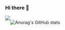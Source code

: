 ### Hi there 👋
<div style="display:flex; flex-direction:row;">
    <a href="https://velog.io/@coding_cat">
        <img src="https://img.shields.io/badge/
        velog-20C997?style=flat&logo=V&logoColor=white&link=https://velog.io/@coding_cat"/>
    </a>


![Anurag's GitHub stats](https://github-readme-stats.vercel.app/api?username=jongkweanlee&show_icons=true&theme=aura_dark)
